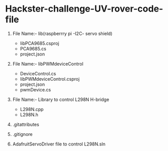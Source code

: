 # Hackster-challenge-UV-rover-code-file

1. File Name:- lib(raspberrry pi -I2C- servo shield)
 
   - libPCA9685.csproj
   - PCA9685.cs
   - project.json
2. File Name:- libPWMdeviceControl

   - DeviceControl.cs
   - libPWMdeviceControl.csproj
   - project.json
   - pwmDevice.cs
3. File Name:- Library to control L298N H-bridge

   - L298N.cpp
   - L298N.h
4. .gitattributes

5. .gitignore

6. AdafruitServoDriver file to control L298N.sln
